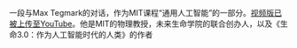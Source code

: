 一段与Max Tegmark的对话，作为MIT课程“通用人工智能”的一部分。[视频版已被上传至YouTube](https://www.youtube.com/watch?v=Gi8LUnhP5yU&list=PLrAXtmErZgOdP_8GztsuKi9nrraNbKKp4)。他是MIT的物理教授，未来生命学院的联合创办人，以及《生命3.0：作为人工智能时代的人类》的作者